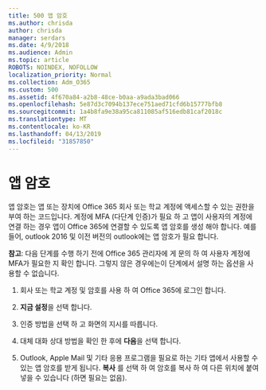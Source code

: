```yaml
---
title: 500 앱 암호
ms.author: chrisda
author: chrisda
manager: serdars
ms.date: 4/9/2018
ms.audience: Admin
ms.topic: article
ROBOTS: NOINDEX, NOFOLLOW
localization_priority: Normal
ms.collection: Adm_O365
ms.custom: 500
ms.assetid: 4f670a84-a2b8-48ce-b0aa-a9ada3bad066
ms.openlocfilehash: 5e87d3c7094b137ece751aed71cfd6b15777bfb8
ms.sourcegitcommit: 1a4b8fa9e38a95ca811085af516edb81caf2018c
ms.translationtype: MT
ms.contentlocale: ko-KR
ms.lasthandoff: 04/13/2019
ms.locfileid: "31857850"
---
```

# <a name="app-passwords"></a>앱 암호

앱 암호는 앱 또는 장치에 Office 365 회사 또는 학교 계정에 액세스할 수 있는 권한을 부여 하는 코드입니다. 계정에 MFA (다단계 인증)가 필요 하 고 앱이 사용자의 계정에 연결 하는 경우 앱이 Office 365에 연결할 수 있도록 앱 암호를 생성 해야 합니다. 예를 들어, outlook 2016 및 이전 버전의 outlook에는 앱 암호가 필요 합니다.

 **참고**: 다음 단계를 수행 하기 전에 Office 365 관리자에 게 문의 하 여 사용자 계정에 MFA가 필요한 지 확인 합니다. 그렇지 않은 경우에는이 단계에서 설명 하는 옵션을 사용할 수 없습니다.

1. 회사 또는 학교 계정 및 암호를 사용 하 여 Office 365에 로그인 합니다.

2. **지금 설정**을 선택 합니다.

3. 인증 방법을 선택 하 고 화면의 지시를 따릅니다.

4. 대체 대화 상대 방법을 확인 한 후에 **다음**을 선택 합니다.

5. Outlook, Apple Mail 및 기타 응용 프로그램을 필요로 하는 기타 앱에서 사용할 수 있는 앱 암호를 받게 됩니다. **복사** 를 선택 하 여 암호를 복사 하 여 다른 위치에 붙여 넣을 수 있습니다 (하면 필요는 없음).

